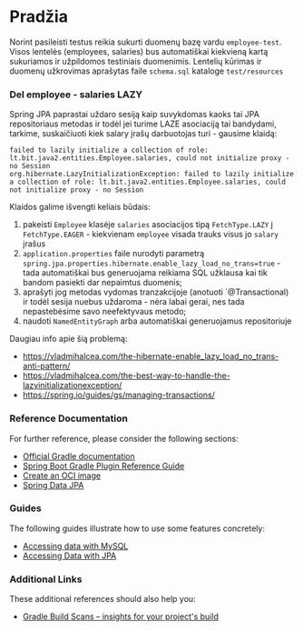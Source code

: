 # Pradžia

Norint pasileisti testus reikia sukurti duomenų bazę vardu `employee-test`.
Visos lentelės (employees, salaries) bus automatiškai kiekvieną kartą sukuriamos ir
užpildomos testiniais duomenimis. Lentelių kūrimas ir duomenų užkrovimas aprašytas faile 
`schema.sql` kataloge `test/resources`  

### Del employee - salaries LAZY 

Spring JPA paprastai uždaro sesiją kaip suvykdomas kaoks tai JPA repositoriaus metodas ir
todėl jei turime LAZE asociaciją tai bandydami, tarkime, suskaičiuoti kiek salary įrašų
darbuotojas turi - gausime klaidą:
```
failed to lazily initialize a collection of role: lt.bit.java2.entities.Employee.salaries, could not initialize proxy - no Session
org.hibernate.LazyInitializationException: failed to lazily initialize a collection of role: lt.bit.java2.entities.Employee.salaries, could not initialize proxy - no Session
```
Klaidos galime išvengti keliais būdais:

1. pakeisti `Employee` klasėje `salaries` asociacijos tipą `FetchType.LAZY` į `FetchType.EAGER` - 
   kiekvienam `employee` visada trauks visus jo `salary` įrašus  
1. `application.properties` faile nurodyti parametrą 
   `spring.jpa.properties.hibernate.enable_lazy_load_no_trans=true` -
   tada automatiškai bus generuojama reikiama SQL užklausa kai tik bandom pasiekti dar nepaimtus duomenis;
1. aprašyti jog  metodas vydomas tranzakcijoje (anotuoti `@Transactional) ir todėl sesija nuebus uždaroma - 
   nėra labai gerai, nes tada nepastebėsime savo neefektyvaus metodo;
1. naudoti `NamedEntityGraph` arba automatiškai generuojamus repositoriuje

Daugiau info apie šią problemą: 
- https://vladmihalcea.com/the-hibernate-enable_lazy_load_no_trans-anti-pattern/
- https://vladmihalcea.com/the-best-way-to-handle-the-lazyinitializationexception/ 
- https://spring.io/guides/gs/managing-transactions/

### Reference Documentation
For further reference, please consider the following sections:

* [Official Gradle documentation](https://docs.gradle.org)
* [Spring Boot Gradle Plugin Reference Guide](https://docs.spring.io/spring-boot/docs/2.3.0.RELEASE/gradle-plugin/reference/html/)
* [Create an OCI image](https://docs.spring.io/spring-boot/docs/2.3.0.RELEASE/gradle-plugin/reference/html/#build-image)
* [Spring Data JPA](https://docs.spring.io/spring-boot/docs/2.3.0.RELEASE/reference/htmlsingle/#boot-features-jpa-and-spring-data)

### Guides
The following guides illustrate how to use some features concretely:

* [Accessing data with MySQL](https://spring.io/guides/gs/accessing-data-mysql/)
* [Accessing Data with JPA](https://spring.io/guides/gs/accessing-data-jpa/)

### Additional Links
These additional references should also help you:

* [Gradle Build Scans – insights for your project's build](https://scans.gradle.com#gradle)

